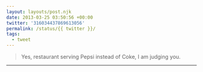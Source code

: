 ```yaml
---
layout: layouts/post.njk
date: 2013-03-25 03:50:56 +00:00
twitter: '316034437869613056'
permalink: /status/{{ twitter }}/
tags: 
  - tweet
---
```


> Yes, restaurant serving Pepsi instead of Coke, I am judging you.

---
